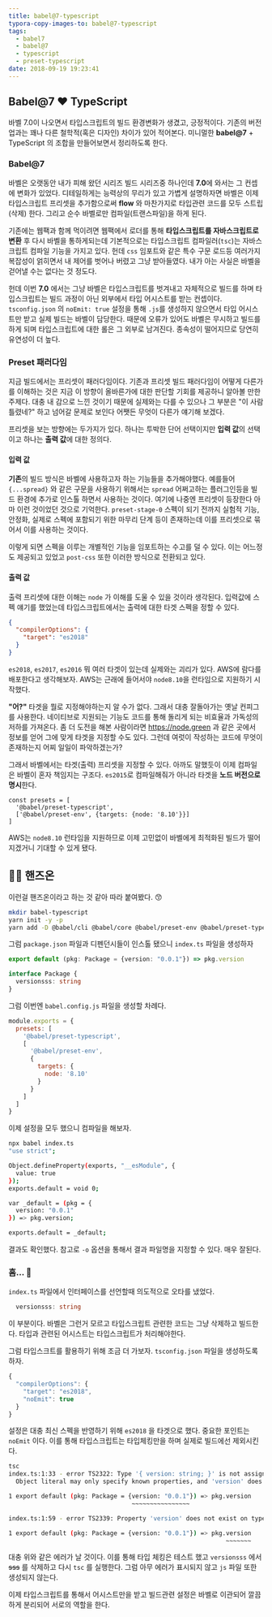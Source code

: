 ```yaml
---
title: babel@7-typescript
typora-copy-images-to: babel@7-typescript
tags:
  - babel7
  - babel@7
  - typescript
  - preset-typescript
date: 2018-09-19 19:23:41
---
```


## Babel@7 :heart: TypeScript

바벨 7.0이 나오면서 타입스크립트의 빌드 환경변화가 생겼고, 긍정적이다. 기존의 버전업과는 꽤나 다른 철학적(혹은 디자인) 차이가 있어 적어본다. 미니멀한 **babel@7** + TypeScript 의 조합을 만들어보면서 정리하도록 한다.

### Babel@7

바벨은 오랫동안 내가 피해 왔던 시리즈 빌드 시리즈중 하나인데 **7.0**에 와서는 그 컨셉에 변화가 있었다. 디테일하게는 능력상의 무리가 있고 가볍게 설명하자면 바벨은 이제 타입스크립트 프리셋을 추가함으로써 **flow** 와 마찬가지로 타입관련 코드를 모두 스트립(삭제) 한다. 그리고 순수 바벨로만 컴파일(트랜스파일)을 하게 된다.

기존에는 웹팩과 함께 먹이려면 웹팩에서 로더를 통해 **타입스크립트를 자바스크립트로 변환** 후 다시 바벨을 통하게되는데 기본적으로는 타입스크립트 컴파일러(`tsc`)는 자바스크립트 컴파일 기능을 가지고 있다. 헌데 `css` 임포트와 같은 특수 구문 로드등 여러가지 복잡성이 얽히면서 내 제어를 벗어나 버렸고 그냥 받아들였다. 내가 아는 사실은 바벨을 걷어낼 수는 없다는 것 정도다.

헌데 이번 **7.0** 에서는 그냥 바벨은 타입스크립트를 벗겨내고 자체적으로 빌드를 하며 타입스크립트는 빌드 과정이 아닌 외부에서 타입 어시스트를 받는 컨셉이다. `tsconfig.json` 의 `noEmit: true` 설정을 통해 `.js`를 생성하지 않으면서 타입 어시스트만 받고 실제 빌드는 바벨이 담당한다. 때문에 오류가 있어도 바벨은 무시하고 빌드를 하게 되며 타입스크립트에 대한 롤은 그 외부로 남겨진다. 종속성이 떨어지므로 당연히 유연성이 더 높다.

### Preset 패러다임

지금 빌드에서는 프리셋이 패러다임이다. 기존과 프리셋 빌드 패러다임이 어떻게 다른가를 이해하는 것은 지금 이 방향이 올바른가에 대한 판단할 기회를 제공하니 알아볼 만한 주제다. 대충 내 감으로 느낀 것이기 때문에 실제와는 다를 수 있으나 그 부분은 "이 사람 틀렸네?" 하고 넘어갈 문제로 보인다 어쨋든 무엇이 다른가 얘기해 보겠다.

프리셋을 보는 방향에는 두가지가 있다. 하나는 투박한 단어 선택이지만 **입력 값**의 선택 이고 하나는 **출력 값**에 대한 정의다.

#### 입력 값

**기존**의 빌드 방식은 바벨에 사용하고자 하는 기능들을 추가해야했다. 예를들어 `{...spread}` 와 같은 구문을 사용하기 위해서는 `spread` 어쩌고하는 플러그인등을 빌드 환경에 추가로 인스톨 하면서 사용하는 것이다.  여기에 나중엔 프리셋이 등장한다 아마 이런 것이었던 것으로 기억한다. `preset-stage-0` 스펙이 되기 전까지 실험적 기능, 안정화, 실제로 스펙에 포함되기 위한 마무리 단계 등이 존재하는데 이를 프리셋으로 묶어서 이를 사용하는 것이다.

이렇게 되면 스펙을 이루는 개별적인 기능을 임포트하는 수고를 덜 수 있다. 이는 어느정도 제공되고 있었고 `post-css` 또한 이러한 방식으로 전환되고 있다.

#### 출력 값

출력 프리셋에 대한 이해는 `node` 가 이해를 도울 수 있을 것이라 생각된다. 입력값에 스펙 얘기를 했었는데 타입스크립트에서는 출력에 대한 타겟 스펙을 정할 수 있다.

```json
{
  "compilerOptions": {
    "target": "es2018"
  }
}
```

`es2018`, `es2017`, `es2016` 뭐 여러 타겟이 있는데 실제와는 괴리가 있다. AWS에 람다를 배포한다고 생각해보자. AWS는 근래에 들어서야 `node8.10`을 런타임으로 지원하기 시작했다.

**"어?"** 타겟을 뭘로 지정해야하는지 알 수가 없다. 그래서 대충 잘돌아가는 옛날 컨피그를 사용한다. 네이티브로 지원되는 기능도 코드를 통해 돌리게 되는 비효율과 가독성의 저하를 가져온다. 좀 더 도전을 해본 사람이라면 https://node.green 과 같은  곳에서 정보를 얻어 그에 맞게 타겟을 지정할 수도 있다. 그런데 여럿이 작성하는 코드에 무엇이 존재하는지 어찌 일일이 파악하겠는가?

그래서 바벨에서는 타겟(출력) 프리셋을 지정할 수 있다. 아까도 말했듯이 이제 컴파일은 바벨이 혼자 책임지는 구조다. `es2015`로 컴파일해줘가 아니라 타겟을 **노드 버전으로 명시**한다.

```
const presets = [
  '@babel/preset-typescript',
  ['@babel/preset-env', {targets: {node: '8.10'}}]
]
```

AWS는 `node8.10` 런타임을 지원하므로 이제 고민없이 바벨에게 최적화된 빌드가 떨어지겠거니 기대할 수 있게 됐다.

## 👷‍♂️ 핸즈온

이런걸 핸즈온이라고 하는 것 같아 따라 붙여봤다. :kissing_smiling_eyes:

```bash
mkdir babel-typescript
yarn init -y -p
yarn add -D @babel/cli @babel/core @babel/preset-env @babel/preset-typescript typescript
```

그럼 `package.json` 파일과 디펜던시들이 인스톨 됐으니 `index.ts` 파일을 생성하자

```typescript
export default (pkg: Package = {version: "0.0.1"}) => pkg.version

interface Package {
  versionsss: string
}
```

그럼 이번엔 `babel.config.js` 파일을 생성할 차례다.

```javascript
module.exports = {
  presets: [
    '@babel/preset-typescript',
    [
      '@babel/preset-env',
      {
        targets: {
          node: '8.10'
        }
      }
    ]
  ]
}
```

이제 설정을 모두 했으니 컴파일을 해보자.

```bash
npx babel index.ts
"use strict";

Object.defineProperty(exports, "__esModule", {
  value: true
});
exports.default = void 0;

var _default = (pkg = {
  version: "0.0.1"
}) => pkg.version;

exports.default = _default;
```

결과도 확인했다. 참고로 `-o` 옵션을 통해서 결과 파일명을 지정할 수 있다. 매우 잘된다.

### 흠… :thinking:

`index.ts` 파일에서 인터페이스를 선언할때 의도적으로 오타를 냈었다.

```typescript
  versionsss: string
```

이 부분이다. 바벨은 그런거 모르고 타입스크립트 관련한 코드는 그냥 삭제하고 빌드한다. 타입과 관련된 어시스트는 타입스크립트가 처리해야한다.

그럼 타입스크트를 활용하기 위해 조금 더 가보자. `tsconfig.json` 파일을 생성하도록 하자.

```typescript
{
  "compilerOptions": {
    "target": "es2018",
    "noEmit": true
  }
}
```

설정은 대충 최신 스펙을 반영하기 위해 `es2018` 을 타겟으로 했다. 중요한 포인트는 `noEmit` 이다. 이를 통해 타입스크립트는 타입체킹만을 하며 실제로 빌드에선 제외시킨다.

```bash
tsc
index.ts:1:33 - error TS2322: Type '{ version: string; }' is not assignable to type 'Package'.
  Object literal may only specify known properties, and 'version' does not exist in type 'Package'.

1 export default (pkg: Package = {version: "0.0.1"}) => pkg.version
                                  ~~~~~~~~~~~~~~~~

index.ts:1:59 - error TS2339: Property 'version' does not exist on type 'Package'.

1 export default (pkg: Package = {version: "0.0.1"}) => pkg.version
                                                            ~~~~~~~

```

대충 위와 같은 에러가 날 것이다. 이를 통해 타입 체킹은 테스트 했고 `versionsss` 에서 ~~sss~~ 를 삭제하고 다시 `tsc` 를 실행한다. 그럼 아무 에러가 표시되지 않고 `js` 파일 또한 생성되지 않는다.

이제 타입스크립트를 통해서 어시스트만을 받고 빌드관련 설정은 바벨로 이관되어 깔끔하게 분리되어 서로의 역할을 한다.
